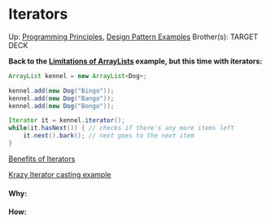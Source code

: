 # Iterators

Up: [Programming Principles](programming_principles), [Design Pattern Examples](design_pattern_examples)
Brother(s):
TARGET DECK

**Back to the [Limitations of ArrayLists](limitations_of_arraylists) example, but this time with iterators:**

```java
ArrayList kennel = new ArrayList<Dog>;

kennel.add(new Dog("Bingo"));
kennel.add(new Dog("Bango"));
kennel.add(new Dog("Bongo"));

Iterator it = kennel.iterator();
while(it.hasNext()) { // checks if there's any more items left 
	it.next().bark(); // next goes to the next item
}
```

[Benefits of Iterators](benefits_of_iterators)

[Krazy Iterator casting example](krazy_iterator_casting_example)
































#### Why:
#### How:









